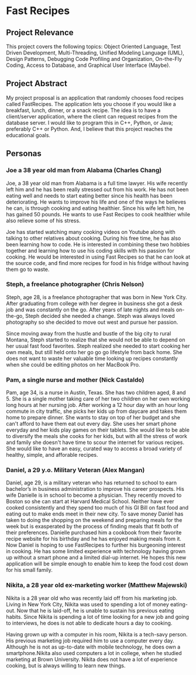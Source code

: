 # Fast Recipes

## Project Relevance
This project covers the following topics: Object Oriented Language, Test Driven Development, Multi-Threading, Unified Modeling Language (UML), Design Patterns, Debugging Code Profiling and Organization, On-the-Fly Coding, Access to Database, and Graphical User Interface (Maybe).

## Project Abstract
My project proposal is an application that randomly chooses food recipes called FastRecipes. The application lets you choose if you would like a breakfast, lunch, dinner, or a snack recipe. The idea is to have a client/server application, where the client can request recipes from the database server. I would like to program this in C++, Python, or Java; preferably C++ or Python. And, I believe that this project reaches the educational goals.

## Personas

### Joe a 38 year old man from Alabama (Charles Chang)

Joe, a 38 year old man from Alabama is a full time lawyer. 
His wife recently left him and he has been really stressed out
from his work. He has not been eating well and needs to start
eating better since his health has been deteriorating. He wants 
to improve his life and one of the ways he believes he can, is 
through cooking and eating healthier. Since his wife left him, 
he has gained 50 pounds. He wants to use Fast Recipes to cook 
healthier while also relieve some of his stress.

Joe has started watching many cooking videos on Youtube along 
with talking to other relatives about cooking. During his free 
time, he has also been learning how to code. He is interested 
in combining these two hobbies together and learning how to 
use his coding skills with his passion for cooking. He would 
be interested in using Fast Recipes so that he can look at the 
source code, and find more recipes for food in his fridge without 
having them go to waste.

### Steph, a freelance photographer (Chris Nelson)
 
Steph, age 28, is a freelance photographer that was born in New York
City.  After graduating from college with her degree in business she
got a desk job and was constantly on the go. After years of late
nights and meals on-the-go, Steph decided she needed a change. Steph
was always loved photography so she decided to move out west and
pursue her passion.
 
Since moving away from the hustle and bustle of the big city to rural
Montana, Steph started to realize that she would not be able to depend
on her usual fast food favorites. Steph realized she needed to start
cooking her own meals, but still held onto her go go go lifestyle from
back home. She does not want to waste her valuable time looking up
recipes constantly when she could be editing photos on her MacBook
Pro.

### Pam, a single nurse and mother (Nick Castaldo)
Pam, age 34, is a nurse in Austin, Texas. She has two children aged,
8 and 5. She is a single mother taking care of her two children on her
own working long hours at her nursing job. After working a 12 hour day
with an hour long commute in city traffic, she picks her kids up from
daycare and takes them home to prepare dinner. She wants to stay on
top of her budget and she can't afford to have them eat out every
day. She uses her smart phone everyday and her kids play games on
their tablets. She would like to be able to diversify the meals she
cooks for her kids, but with all the stress of work and family she
doesn't have time to scour the internet for various recipes. She would
like to have an easy, curated way to access a broad variety of
healthy, simple, and afforable recipes.

### Daniel, a 29 y.o. Military Veteran (Alex Mangan)
Daniel, age 29, is a military veteran who has returned to school to
earn bachelor’s in business administration to improve his career
prospects. His wife Danielle is in school to become a physician. They
recently moved to Boston so she can start at Harvard Medical
School. Neither have ever cooked consistently and they spend too much
of his GI Bill on fast food and eating out to make ends meet in their
new city. To save money Daniel has taken to doing the shopping on the
weekend and preparing meals for the week but is exasperated by the
process of finding meals that fit both of their preferences.  Danielle
purchased him a cookbook from their favorite recipe website for his
birthday and he has enjoyed making meals from it. Now Daniel is hoping
to use FastRecipes to further his burgeoning interest in cooking. He
has some limited experience with technology having grown up without a
smart phone and a limited dial-up internet. He hopes this new
application will be simple enough to enable him to keep the food cost
down for his small family.

### Nikita, a 28 year old ex-marketing worker (Matthew Majewski)

Nikita is a 28 year old who was recently laid off from his marketing
job. Living in New York City, Nikita was used to spending a lot of
money eating-out. Now that he is laid-off, he is unable to sustain his
previous eating habits. Since Nikita is spending a lot of time looking
for a new job and going to interviews, he does is not able to dedicate
hours a day to cooking. 

Having grown up with a computer in his room, Nikita is a tech-savy
person. His previous marketing job required him to use a computer
every day. Although he is not as up-to-date with mobile technology, he
does own a smartphone.Nikita also used computers a lot in college,
when he studied marketing at Brown University. Nikita does not have a
lot of experience cooking, but is always willing to learn new things.


